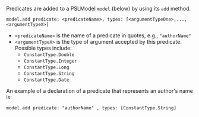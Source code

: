 Predicates are added to a PSLModel `model` (below) by using its `add` method. <br/>

`model.add predicate: <predicateName>, types: [<argumentTypeOne>,...,<argumentTypeX>]`<br/>

* `<predicateName>` is the name of a predicate in quotes, e.g., `"authorName"`
* `<argumentTypeX>` is the type of argument accepted by this predicate. Possible types include: `
    * `ConstantType.Double`
    * `ConstantType.Integer`
    * `ConstantType.Long`
    * `ConstantType.String`
    * `ConstantType.Date`   

An example of a declaration of a predicate that represents an author's name is: 

`model.add predicate: "authorName" , types: [ConstantType.String]`

